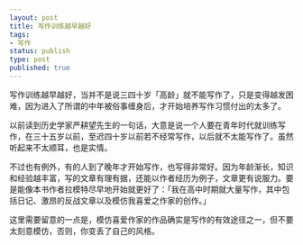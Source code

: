 ```yaml
---
layout: post
title: 写作训练越早越好
tags: 
- 写作
status: publish
type: post
published: true
---
```


写作训练越早越好，当并不是说三四十岁「高龄」就不能写作了，只是变得越发困难，因为进入了所谓的中年被俗事缠身后，才开始培养写作习惯付出的太多了。

以前读到历史学家严耕望先生的一句话，大意是说一个人要在青年时代就训练写作，在三十五岁以前，至迟四十岁以前若不经常写作，以后就不太能写作了。虽然听起来不太顺耳，也是实情。

不过也有例外，有的人到了晚年才开始写作，也写得非常好。因为年龄渐长，知识和经验越丰富，写的文章有理有据，还能以作者经历为例子，文章更有说服力。要是能像本书作者拉模特尽早地开始就更好了：「我在高中时期就大量写作，其中包括日记、激昂的反战文章以及模仿我喜爱之作家的创作。」

这里需要留意的一点是，模仿喜爱作家的作品确实是写作的有效途径之一，但不要太刻意模仿，否则，你变丢了自己的风格。
